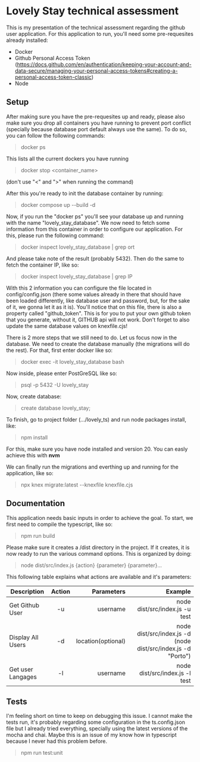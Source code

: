 # Lovely Stay technical assessment

This is my presentation of the technical assessment regarding the github user application. For this application to run, you'll need some pre-requesites already installed:

- Docker
- Github Personal Access Token (https://docs.github.com/en/authentication/keeping-your-account-and-data-secure/managing-your-personal-access-tokens#creating-a-personal-access-token-classic)
- Node

## Setup

After making sure you have the pre-requesites up and ready, please also make sure you drop all containers you have running to prevent port conflict (specially because database port default always use the same). To do so, you can follow the following commands:

> docker ps

This lists all the current dockers you have running

> docker stop <container_name>

(don't use "<" and ">" when running the command)

After this you're ready to init the database container by running:

> docker compose up --build -d

Now, if you run the "docker ps" you'll see your database up and running with the name "lovely_stay_database". We now need to fetch some information from this container in order to configure our application. For this, please run the following command:

> docker inspect lovely_stay_database | grep ort

And please take note of the result (probably 5432). Then do the same to fetch the container IP, like so:

> docker inspect lovely_stay_database | grep IP

With this 2 information you can configure the file located in config/config.json (there some values already in there that should have been loaded differently, like database user and password, but, for the sake of it, we gonna let it as it is).
You'll notice that on this file, there is also a property called "github_token". This is for you to put your own github token that you generate, without it, GITHUB api will not work.
Don't forget to also update the same database values on knexfile.cjs!

There is 2 more steps that we still need to do. Let us focus now in the database. We need to create the database manually (the migrations will do the rest). For that, first enter docker like so:

> docker exec -it lovely_stay_database bash

Now inside, please enter PostGreSQL like so:

> psql -p 5432 -U lovely_stay

Now, create database:

> create database lovely_stay;

To finish, go to project folder (.../lovely_ts) and run node packages install, like:

> npm install

For this, make sure you have node installed and version 20. You can easly achieve this with <b>nvm</b>

We can finally run the migrations and everthing up and running for the application, like so:

> npx knex migrate:latest --knexfile knexfile.cjs

## Documentation

This application needs basic inputs in order to achieve the goal. To start, we first need to compile the typescript, like so:

> npm run build

Please make sure it creates a /dist directory in the project. If it creates, it is now ready to run the various command options. This is organized by doing:

> node dist/src/index.js {action} {parameter} {parameter}...

This following table explains what actions are available and it's parameters:

| Description       | Action |         Parameters |                                                       Example |
| ----------------- | :----: | -----------------: | ------------------------------------------------------------: |
| Get Github User   |   -u   |           username |                                node dist/src/index.js -u test |
| Display All Users |   -d   | location(optional) | node dist/src/index.js -d (node dist/src/index.js -d "Porto") |
| Get user Langages |   -l   |           username |                                node dist/src/index.js -l test |

## Tests

I'm feeling short on time to keep on debugging this issue. I cannot make the tests run, it's probably regarding some configuration in the ts.config.json file but I already tried everything, specially using the latest versions of the mocha and chai. Maybe this is an issue of my know how in typescript because I never had this problem before.

> npm run test:unit